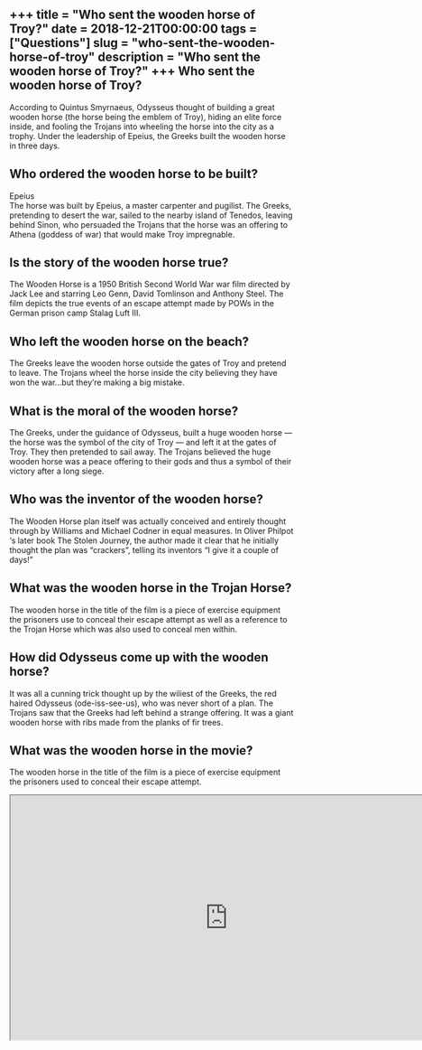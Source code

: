 +++
title = "Who sent the wooden horse of Troy?"
date = 2018-12-21T00:00:00
tags = ["Questions"]
slug = "who-sent-the-wooden-horse-of-troy"
description = "Who sent the wooden horse of Troy?"
+++
Who sent the wooden horse of Troy?
----------------------------------

According to Quintus Smyrnaeus, Odysseus thought of building a great wooden horse (the horse being the emblem of Troy), hiding an elite force inside, and fooling the Trojans into wheeling the horse into the city as a trophy. Under the leadership of Epeius, the Greeks built the wooden horse in three days.

Who ordered the wooden horse to be built?
-----------------------------------------

Epeius  
The horse was built by Epeius, a master carpenter and pugilist. The Greeks, pretending to desert the war, sailed to the nearby island of Tenedos, leaving behind Sinon, who persuaded the Trojans that the horse was an offering to Athena (goddess of war) that would make Troy impregnable.

Is the story of the wooden horse true?
--------------------------------------

The Wooden Horse is a 1950 British Second World War war film directed by Jack Lee and starring Leo Genn, David Tomlinson and Anthony Steel. The film depicts the true events of an escape attempt made by POWs in the German prison camp Stalag Luft III.

Who left the wooden horse on the beach?
---------------------------------------

The Greeks leave the wooden horse outside the gates of Troy and pretend to leave. The Trojans wheel the horse inside the city believing they have won the war…but they’re making a big mistake.

What is the moral of the wooden horse?
--------------------------------------

The Greeks, under the guidance of Odysseus, built a huge wooden horse — the horse was the symbol of the city of Troy — and left it at the gates of Troy. They then pretended to sail away. The Trojans believed the huge wooden horse was a peace offering to their gods and thus a symbol of their victory after a long siege.

Who was the inventor of the wooden horse?
-----------------------------------------

The Wooden Horse plan itself was actually conceived and entirely thought through by Williams and Michael Codner in equal measures. In Oliver Philpot ‘s later book The Stolen Journey, the author made it clear that he initially thought the plan was “crackers”, telling its inventors “I give it a couple of days!”

What was the wooden horse in the Trojan Horse?
----------------------------------------------

The wooden horse in the title of the film is a piece of exercise equipment the prisoners use to conceal their escape attempt as well as a reference to the Trojan Horse which was also used to conceal men within.

How did Odysseus come up with the wooden horse?
-----------------------------------------------

It was all a cunning trick thought up by the wiliest of the Greeks, the red haired Odysseus (ode-iss-see-us), who was never short of a plan. The Trojans saw that the Greeks had left behind a strange offering. It was a giant wooden horse with ribs made from the planks of fir trees.

What was the wooden horse in the movie?
---------------------------------------

The wooden horse in the title of the film is a piece of exercise equipment the prisoners used to conceal their escape attempt.

<iframe allow="accelerometer; autoplay; clipboard-write; encrypted-media; gyroscope; picture-in-picture" allowfullscreen="" class="__youtube_prefs__  epyt-is-override  no-lazyload" data-no-lazy="1" data-origheight="433" data-origwidth="770" data-skipgform_ajax_framebjll="" height="433" id="_ytid_93719" loading="lazy" src="https://www.youtube.com/embed/zKLH-N_X5j4?enablejsapi=1&autoplay=0&cc_load_policy=0&cc_lang_pref=&iv_load_policy=1&loop=0&modestbranding=0&rel=1&fs=1&playsinline=0&autohide=2&theme=dark&color=red&controls=1&" title="YouTube player" width="770"></iframe>